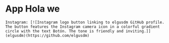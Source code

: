 # App Hola we
    Instagram: [![Instagram logo button linking to elgusdm GitHub profile. The button features the Instagram camera icon in a colorful gradient circle with the text Botón. The tone is friendly and inviting.]](elgusdm)(https://github.com/elgusdm)

